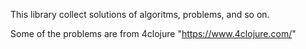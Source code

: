 This library collect solutions of algoritms, problems, and so on.

Some of the problems are from 4clojure "https://www.4clojure.com/"

